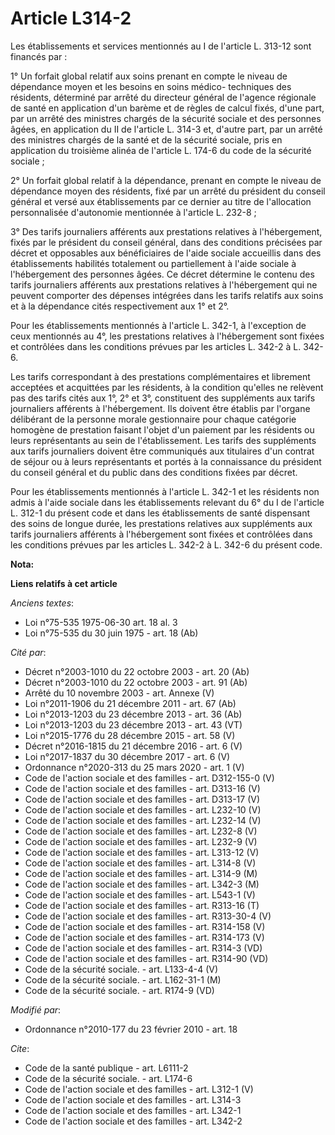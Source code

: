# Article L314-2

Les établissements et services mentionnés au I de l'article L. 313-12 sont financés par : 

1° Un forfait global relatif aux soins prenant en compte le niveau de dépendance moyen et les besoins en soins médico-
techniques des résidents, déterminé par arrêté du directeur général de l'agence régionale de santé en application d'un barème
et de règles de calcul fixés, d'une part, par un arrêté des ministres chargés de la sécurité sociale et des personnes âgées,
en application du II de l'article L. 314-3 et, d'autre part, par un arrêté des ministres chargés de la santé et de la
sécurité sociale, pris en application du troisième alinéa de l'article L. 174-6 du code de la sécurité sociale ; 

2° Un forfait global relatif à la dépendance, prenant en compte le niveau de dépendance moyen des résidents, fixé par un
arrêté du président du conseil général et versé aux établissements par ce dernier au titre de l'allocation personnalisée
d'autonomie mentionnée à l'article L. 232-8 ; 

3° Des tarifs journaliers afférents aux prestations relatives à l'hébergement, fixés par le président du conseil général,
dans des conditions précisées par décret et opposables aux bénéficiaires de l'aide sociale accueillis dans des établissements
habilités totalement ou partiellement à l'aide sociale à l'hébergement des personnes âgées. Ce décret détermine le contenu
des tarifs journaliers afférents aux prestations relatives à l'hébergement qui ne peuvent comporter des dépenses intégrées
dans les tarifs relatifs aux soins et à la dépendance cités respectivement aux 1° et 2°. 

Pour les établissements mentionnés à l'article L. 342-1, à l'exception de ceux mentionnés au 4°, les prestations relatives à
l'hébergement sont fixées et contrôlées dans les conditions prévues par les articles L. 342-2 à L. 342-6. 

Les tarifs correspondant à des prestations complémentaires et librement acceptées et acquittées par les résidents, à la
condition qu'elles ne relèvent pas des tarifs cités aux 1°, 2° et 3°, constituent des suppléments aux tarifs journaliers
afférents à l'hébergement. Ils doivent être établis par l'organe délibérant de la personne morale gestionnaire pour chaque
catégorie homogène de prestation faisant l'objet d'un paiement par les résidents ou leurs représentants au sein de
l'établissement. Les tarifs des suppléments aux tarifs journaliers doivent être communiqués aux titulaires d'un contrat de
séjour ou à leurs représentants et portés à la connaissance du président du conseil général et du public dans des conditions
fixées par décret. 

Pour les établissements mentionnés à l'article L. 342-1 et les résidents non admis à l'aide sociale dans les établissements
relevant du 6° du I de l'article L. 312-1 du présent code et dans les établissements de santé dispensant des soins de longue
durée, les prestations relatives aux suppléments aux tarifs journaliers afférents à l'hébergement sont fixées et contrôlées
dans les conditions prévues par les articles L. 342-2 à L. 342-6 du présent code.

**Nota:**



**Liens relatifs à cet article**

_Anciens textes_:

  - Loi n°75-535 1975-06-30 art. 18 al. 3
  - Loi n°75-535 du 30 juin 1975 - art. 18 (Ab)

_Cité par_:

  - Décret n°2003-1010 du 22 octobre 2003 - art. 20 (Ab)
  - Décret n°2003-1010 du 22 octobre 2003 - art. 91 (Ab)
  - Arrêté du 10 novembre 2003 - art. Annexe (V)
  - Loi n°2011-1906 du 21 décembre 2011 - art. 67 (Ab)
  - Loi n°2013-1203 du 23 décembre 2013 - art. 36 (Ab)
  - Loi n°2013-1203 du 23 décembre 2013 - art. 43 (VT)
  - Loi n°2015-1776 du 28 décembre 2015 - art. 58 (V)
  - Décret n°2016-1815 du 21 décembre 2016 - art. 6 (V)
  - Loi n°2017-1837 du 30 décembre 2017 - art. 6 (V)
  - Ordonnance n°2020-313 du 25 mars 2020 - art. 1 (V)
  - Code de l'action sociale et des familles - art. D312-155-0 (V)
  - Code de l'action sociale et des familles - art. D313-16 (V)
  - Code de l'action sociale et des familles - art. D313-17 (V)
  - Code de l'action sociale et des familles - art. L232-10 (V)
  - Code de l'action sociale et des familles - art. L232-14 (V)
  - Code de l'action sociale et des familles - art. L232-8 (V)
  - Code de l'action sociale et des familles - art. L232-9 (V)
  - Code de l'action sociale et des familles - art. L313-12 (V)
  - Code de l'action sociale et des familles - art. L314-8 (V)
  - Code de l'action sociale et des familles - art. L314-9 (M)
  - Code de l'action sociale et des familles - art. L342-3 (M)
  - Code de l'action sociale et des familles - art. L543-1 (V)
  - Code de l'action sociale et des familles - art. R313-16 (T)
  - Code de l'action sociale et des familles - art. R313-30-4 (V)
  - Code de l'action sociale et des familles - art. R314-158 (V)
  - Code de l'action sociale et des familles - art. R314-173 (V)
  - Code de l'action sociale et des familles - art. R314-3 (VD)
  - Code de l'action sociale et des familles - art. R314-90 (VD)
  - Code de la sécurité sociale. - art. L133-4-4 (V)
  - Code de la sécurité sociale. - art. L162-31-1 (M)
  - Code de la sécurité sociale. - art. R174-9 (VD)

_Modifié par_:

  - Ordonnance n°2010-177 du 23 février 2010 - art. 18

_Cite_:

  - Code de la santé publique - art. L6111-2
  - Code de la sécurité sociale. - art. L174-6
  - Code de l'action sociale et des familles - art. L312-1 (V)
  - Code de l'action sociale et des familles - art. L314-3
  - Code de l'action sociale et des familles - art. L342-1
  - Code de l'action sociale et des familles - art. L342-2
